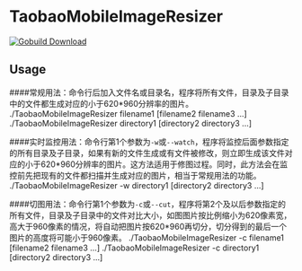 TaobaoMobileImageResizer
========================
[![Gobuild Download](http://gobuild.io/badge/github.com/missdeer/TaobaoMobileImageResizer/downloads.svg)](http://gobuild.io/github.com/missdeer/TaobaoMobileImageResizer)

Usage
----
####常规用法：命令行后加入文件名或目录名，程序将所有文件，目录及子目录中的文件都生成对应的小于620*960分辨率的图片。
	./TaobaoMobileImageResizer filename1 [filename2 filename3 ...]
	./TaobaoMobileImageResizer directory1 [directory2 directory3 ...]

####实时监控用法：命令行第1个参数为`-w`或`--watch`，程序将监控后面参数指定的所有目录及子目录，如果有新的文件生成或有文件被修改，则立即生成该文件对应的小于620*960分辨率的图片。这方法适用于修图过程。同时，此方法会在监控前先把现有的文件都扫描并生成对应的图片，相当于常规用法的功能。
	./TaobaoMobileImageResizer -w directory1 [directory2 directory3 ...]

####切图用法：命令行第1个参数为`-c`或`--cut`，程序将第2个及以后参数指定的所有文件，目录及子目录中的文件对比大小，如图图片按比例缩小为620像素宽，高大于960像素的情况，将自动把图片按620*960再切分，切分得到的最后一个图片的高度将可能小于960像素。
	./TaobaoMobileImageResizer -c filename1 [filename2 filename3 ...]
	./TaobaoMobileImageResizer -c directory1 [directory2 directory3 ...]
